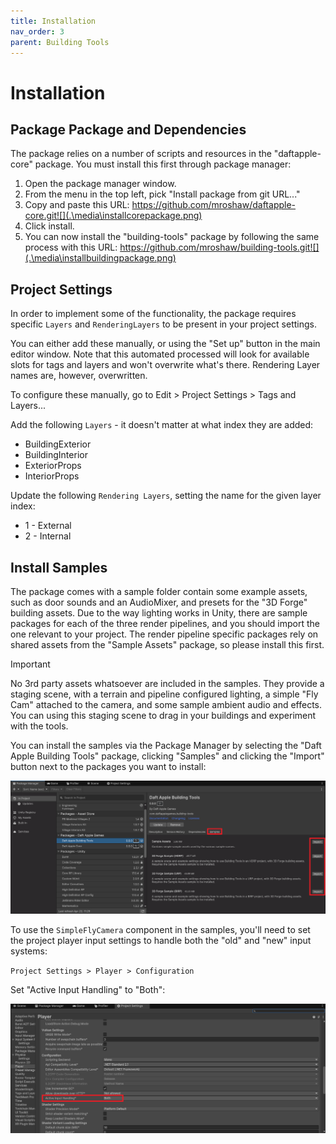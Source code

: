 ```yaml
---
title: Installation
nav_order: 3
parent: Building Tools
---
```


# Installation

## Package Package and Dependencies

The package relies on a number of scripts and resources in the "daftapple-core" package. You must install this first through package manager:

1. Open the package manager window.
2. From the menu in the top left, pick "Install package from git URL..."
3. Copy and paste this URL: https://github.com/mroshaw/daftapple-core.git![](.\media\installcorepackage.png)
4. Click install.
5. You can now install the "building-tools" package by following the same process with this URL: https://github.com/mroshaw/building-tools.git![](.\media\installbuildingpackage.png)

## Project Settings

In order to implement some of the functionality, the package requires specific `Layers` and `RenderingLayers` to be present in your project settings.

You can either add these manually, or using the "Set up" button in the main editor window. Note that this automated processed will look for available slots for tags and layers and won't overwrite what's there. Rendering Layer names are, however, overwritten.

To configure these manually, go to Edit > Project Settings > Tags and Layers...

Add the following `Layers` - it doesn't matter at what index they are added:

- BuildingExterior
- BuildingInterior
- ExteriorProps
- InteriorProps

Update the following `Rendering Layers`, setting the name for the given layer index:

- 1 - External
- 2 - Internal

## Install Samples

The package comes with a sample folder contain some example assets, such as door sounds and an AudioMixer, and presets for the "3D Forge" building assets. Due to the way lighting works in Unity, there are sample packages for each of the three render pipelines, and you should import the one relevant to your project. The render pipeline specific packages rely on shared assets from the "Sample Assets" package, so please install this first.

> [!IMPORTANT]
>
> No 3rd party assets whatsoever are included in the samples. They provide a staging scene, with a terrain and pipeline configured lighting, a simple "Fly Cam" attached to the camera, and some sample ambient audio and effects. You can using this staging scene to drag in your buildings and experiment with the tools.

 You can install the samples via the Package Manager by selecting the "Daft Apple Building Tools" package, clicking "Samples" and clicking the "Import" button next to the packages you want to install:

![](.\media\importsamples.png)

To use the `SimpleFlyCamera` component in the samples, you'll need to set the project player input settings to handle both the "old" and "new" input systems:

`Project Settings > Player > Configuration` 

Set "Active Input Handling" to "Both":

![](.\media\playerinputsettings.png)
